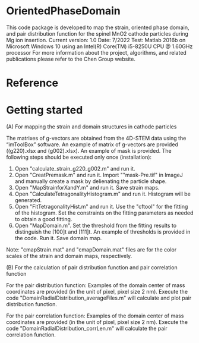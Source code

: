 # OrientedPhaseDomain

This code package is developed to map the strain, oriented phase domain, and pair distribution function for the spinel MnO2 cathode particles during Mg ion insertion.
Current version: 1.0
Date: 7/2022
Test: Matlab 2016b on Microsoft Windows 10 using an Intel(R) Core(TM) i5-8250U CPU @ 1.60GHz processor
For more information about the project, algorithms, and related publications please refer to the Chen Group website.

# Reference

# Getting started

(A) For mapping the strain and domain structures in cathode particles

The matrixes of g-vectors are obtained from the 4D-STEM data using the “imToolBox” software. An example of matrix of g-vectors are provided ((g220).xlsx and (g002).xlsx). An example of mask is provided. The following steps should be executed only once (installation):

1. Open "calculate_strain_g220_g002.m" and run it.
2. Open "CreatPremask.m" and run it. Import ""mask-Pre.tif" in ImageJ and manually create a mask by delienating the particle shape.
3. Open "MapStrainforXandY.m" and run it. Save strain maps.
4. Open "CalculateTetragonalityHistogram.m" and run it. Histogram will be generated.
5. Open "FitTetragonalityHist.m" and run it. Use the "cftool" for the fitting of the histogram. Set the constraints on the fitting parameters as needed to obtain a good fitting.
6. Open "MapDomain.m". Set the threshold from the fitting results to distinguish the [100]t and [111]t. An example of thresholds is provided in the code. Run it. Save domain map.

Note: "cmapStrain.mat" and "cmapDomain.mat" files are for the color scales of the strain and domain maps, respectively.

(B) For the calculation of pair distribution function and pair correlation function

For the pair distribution function: Examples of the domain center of mass coordinates are provided (in the unit of pixel, pixel size 2 nm). Execute the code "DomainRadialDistribution_averageFiles.m" will calculate and plot pair distribution function.

For the pair correlation function: Examples of the domain center of mass coordinates are provided (in the unit of pixel, pixel size 2 nm). Execute the code "DomainRadialDistribution_corrLen.m" will calculate the pair correlation function.
